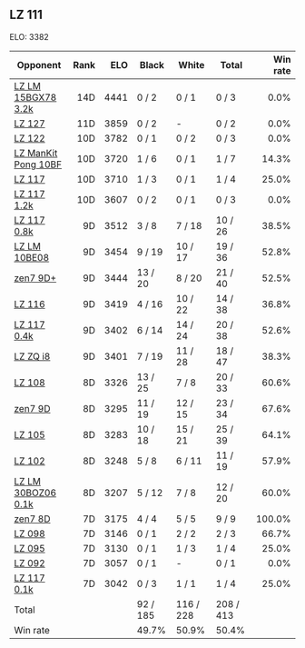 ## LZ 111 ##

ELO: 3382

Opponent | Rank | ELO | Black | White | Total | Win rate
---------|-----:|----:|-------|-------|-------|-------:
[LZ LM 15BGX78 3.2k](LZ%20LM%2015BGX78%203.2k.md) | 14D | 4441 | 0 / 2 | 0 / 1 | 0 / 3 | 0.0%
[LZ 127](LZ%20127.md) | 11D | 3859 | 0 / 2 | - | 0 / 2 | 0.0%
[LZ 122](LZ%20122.md) | 10D | 3782 | 0 / 1 | 0 / 2 | 0 / 3 | 0.0%
[LZ ManKit Pong 10BF](LZ%20ManKit%20Pong%2010BF.md) | 10D | 3720 | 1 / 6 | 0 / 1 | 1 / 7 | 14.3%
[LZ 117](LZ%20117.md) | 10D | 3710 | 1 / 3 | 0 / 1 | 1 / 4 | 25.0%
[LZ 117 1.2k](LZ%20117%201.2k.md) | 10D | 3607 | 0 / 2 | 0 / 1 | 0 / 3 | 0.0%
[LZ 117 0.8k](LZ%20117%200.8k.md) | 9D | 3512 | 3 / 8 | 7 / 18 | 10 / 26 | 38.5%
[LZ LM 10BE08](LZ%20LM%2010BE08.md) | 9D | 3454 | 9 / 19 | 10 / 17 | 19 / 36 | 52.8%
[zen7 9D+](zen7%209D+.md) | 9D | 3444 | 13 / 20 | 8 / 20 | 21 / 40 | 52.5%
[LZ 116](LZ%20116.md) | 9D | 3419 | 4 / 16 | 10 / 22 | 14 / 38 | 36.8%
[LZ 117 0.4k](LZ%20117%200.4k.md) | 9D | 3402 | 6 / 14 | 14 / 24 | 20 / 38 | 52.6%
[LZ ZQ i8](LZ%20ZQ%20i8.md) | 9D | 3401 | 7 / 19 | 11 / 28 | 18 / 47 | 38.3%
[LZ 108](LZ%20108.md) | 8D | 3326 | 13 / 25 | 7 / 8 | 20 / 33 | 60.6%
[zen7 9D](zen7%209D.md) | 8D | 3295 | 11 / 19 | 12 / 15 | 23 / 34 | 67.6%
[LZ 105](LZ%20105.md) | 8D | 3283 | 10 / 18 | 15 / 21 | 25 / 39 | 64.1%
[LZ 102](LZ%20102.md) | 8D | 3248 | 5 / 8 | 6 / 11 | 11 / 19 | 57.9%
[LZ LM 30BOZ06 0.1k](LZ%20LM%2030BOZ06%200.1k.md) | 8D | 3207 | 5 / 12 | 7 / 8 | 12 / 20 | 60.0%
[zen7 8D](zen7%208D.md) | 7D | 3175 | 4 / 4 | 5 / 5 | 9 / 9 | 100.0%
[LZ 098](LZ%20098.md) | 7D | 3146 | 0 / 1 | 2 / 2 | 2 / 3 | 66.7%
[LZ 095](LZ%20095.md) | 7D | 3130 | 0 / 1 | 1 / 3 | 1 / 4 | 25.0%
[LZ 092](LZ%20092.md) | 7D | 3057 | 0 / 1 | - | 0 / 1 | 0.0%
[LZ 117 0.1k](LZ%20117%200.1k.md) | 7D | 3042 | 0 / 3 | 1 / 1 | 1 / 4 | 25.0%
Total | | | 92 / 185 | 116 / 228 | 208 / 413 | 
Win rate| | | 49.7% | 50.9% | 50.4% | 
